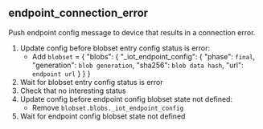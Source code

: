 
## endpoint_connection_error

Push endpoint config message to device that results in a connection error.

1. Update config before blobset entry config status is error:
    * Add `blobset` = { "blobs": { "_iot_endpoint_config": { "phase": `final`, "generation": `blob generation`, "sha256": `blob data hash`, "url": `endpoint url` } } }
1. Wait for blobset entry config status is error
1. Check that no interesting status
1. Update config before endpoint config blobset state not defined:
    * Remove `blobset.blobs._iot_endpoint_config`
1. Wait for endpoint config blobset state not defined
